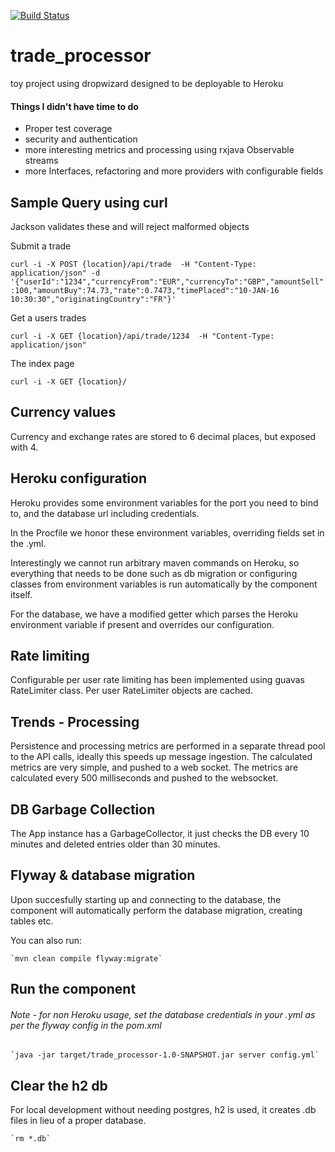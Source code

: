 [![Build Status](https://travis-ci.org/samjamesobrien/trade_processor.svg)](https://travis-ci.org/samjamesobrien/trade_processor)

# trade_processor
toy project using dropwizard designed to be deployable to Heroku


#### Things I didn't have time to do

- Proper test coverage
- security and authentication
- more interesting metrics and processing using rxjava Observable streams
- more Interfaces, refactoring and more providers with configurable fields


Sample Query using curl
-----------------------

Jackson validates these and will reject malformed objects

Submit a trade

`curl -i -X POST {location}/api/trade  -H "Content-Type: application/json" -d '{"userId":"1234","currencyFrom":"EUR","currencyTo":"GBP","amountSell":100,"amountBuy":74.73,"rate":0.7473,"timePlaced":"10-JAN-16 10:30:30","originatingCountry":"FR"}'`

Get a users trades

`curl -i -X GET {location}/api/trade/1234  -H "Content-Type: application/json"`

The index page

`curl -i -X GET {location}/`


Currency values
---------------

Currency and exchange rates are stored to 6 decimal places, but exposed with 4.


Heroku configuration
--------------------

Heroku provides some environment variables for the port you need to bind to, and the database url including credentials.

In the Procfile we honor these environment variables, overriding fields set in the .yml.

Interestingly we cannot run arbitrary maven commands on Heroku, so everything that needs to be done such as db migration
or configuring classes from environment variables is run automatically by the component itself.

For the database, we have a modified getter which parses the Heroku environment variable if present and overrides our configuration.


Rate limiting
-------------

Configurable per user rate limiting has been implemented using guavas RateLimiter class.
Per user RateLimiter objects are cached.


Trends - Processing
-------------------

Persistence and processing metrics are performed in a separate thread pool to the API calls, ideally this speeds up message
ingestion. The calculated metrics are very simple, and pushed to a web socket.
The metrics are calculated every 500 milliseconds and pushed to the websocket.


DB Garbage Collection
---------------------

The App instance has a GarbageCollector, it just checks the DB every 10 minutes and deleted entries older than 30 minutes.


Flyway & database migration
---------------------------

Upon succesfully starting up and connecting to the database, the component will automatically perform the database migration, creating tables etc.

You can also run:

    `mvn clean compile flyway:migrate`


Run the component
-----------------

###### Note - for non Heroku usage, set the database credentials in your .yml as per the flyway config in the pom.xml

    `java -jar target/trade_processor-1.0-SNAPSHOT.jar server config.yml`


Clear the h2 db
---------------

For local development without needing postgres, h2 is used, it creates .db files in lieu of a proper database.

    `rm *.db`
